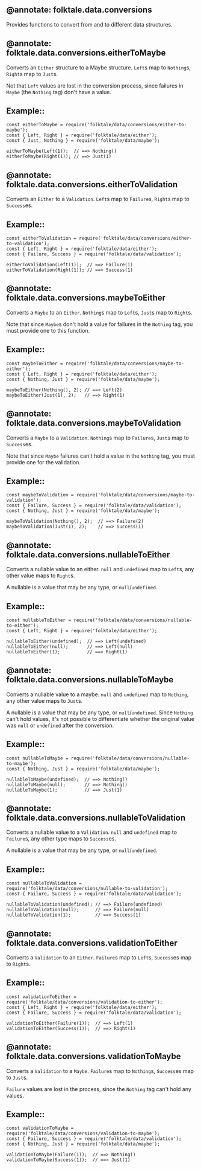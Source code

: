 @annotate: folktale.data.conversions
---
Provides functions to convert from and to different data
structures.



@annotate: folktale.data.conversions.eitherToMaybe
---
Converts an `Either` structure to a Maybe structure. `Left`s map to `Nothing`s,
`Right`s map to `Just`s.

Not that `Left` values are lost in the conversion process, since failures
in `Maybe` (the `Nothing` tag) don't have a value.

## Example::

    const eitherToMaybe = require('folktale/data/conversions/either-to-maybe');
    const { Left, Right } = require('folktale/data/either');
    const { Just, Nothing } = require('folktale/data/maybe');
    
    eitherToMaybe(Left(1));  // ==> Nothing()
    eitherToMaybe(Right(1)); // ==> Just(1) 



@annotate: folktale.data.conversions.eitherToValidation
---
Converts an `Either` to a `Validation`. `Left`s map to `Failure`s, `Right`s map
to `Success`es.


## Example::

    const eitherToValidation = require('folktale/data/conversions/either-to-validation');
    const { Left, Right } = require('folktale/data/either');
    const { Failure, Success } = require('folktale/data/validation');

    eitherToValidation(Left(1));  // ==> Failure(1)
    eitherToValidation(Right(1)); // ==> Success(1)



@annotate: folktale.data.conversions.maybeToEither
---
Converts a `Maybe` to an `Either`. `Nothing`s map to `Left`s, `Just`s map to
`Right`s.

Note that since `Maybe`s don't hold a value for failures in the `Nothing` tag, 
you must provide one to this function.


## Example::

    const maybeToEither = require('folktale/data/conversions/maybe-to-either');
    const { Left, Right } = require('folktale/data/either');
    const { Nothing, Just } = require('folktale/data/maybe');

    maybeToEither(Nothing(), 2); // ==> Left(2)
    maybeToEither(Just(1), 2);   // ==> Right(1)



@annotate: folktale.data.conversions.maybeToValidation
---
Converts a `Maybe` to a `Validation`. `Nothing`s map to `Failure`s, `Just`s map
to `Success`es.

Note that since `Maybe` failures can't hold a value in the `Nothing` tag, you 
must provide one for the validation.

## Example::

    const maybeToValidation = require('folktale/data/conversions/maybe-to-validation');
    const { Failure, Success } = require('folktale/data/validation');
    const { Nothing, Just } = require('folktale/data/maybe');

    maybeToValidation(Nothing(), 2);  // ==> Failure(2)
    maybeToValidation(Just(1), 2);    // ==> Success(1)



@annotate: folktale.data.conversions.nullableToEither
---
Converts a nullable value to an either. `null` and `undefined` map to
`Left`s, any other value maps to `Right`s.

A nullable is a value that may be any type, or `null`/`undefined`.


## Example::

    const nullableToEither = require('folktale/data/conversions/nullable-to-either');
    const { Left, Right } = require('folktale/data/either');

    nullableToEither(undefined);  // ==> Left(undefined)
    nullableToEither(null);       // ==> Left(null)
    nullableToEither(1);          // ==> Right(1)



@annotate: folktale.data.conversions.nullableToMaybe
---
Converts a nullable value to a maybe. `null` and `undefined` map to
`Nothing`, any other value maps to `Just`s.

A nullable is a value that may be any type, or `null`/`undefined`. Since
`Nothing` can't hold values, it's not possible to differentiate whether
the original value was `null` or `undefined` after the conversion.

## Example::

    const nullableToMaybe = require('folktale/data/conversions/nullable-to-maybe');
    const { Nothing, Just } = require('folktale/data/maybe');

    nullableToMaybe(undefined);  // ==> Nothing()
    nullableToMaybe(null);       // ==> Nothing()
    nullableToMaybe(1);          // ==> Just(1)



@annotate: folktale.data.conversions.nullableToValidation
---
Converts a nullable value to a `Validation`. `null` and `undefined`
map to `Failure`s, any other type maps to `Success`es.

A nullable is a value that may be any type, or `null`/`undefined`.


## Example::

    const nullableToValidation = require('folktale/data/conversions/nullable-to-validation');
    const { Failure, Success } = require('folktale/data/validation');
    
    nullableToValidation(undefined); // ==> Failure(undefined)
    nullableToValidation(null);      // ==> Failure(null)
    nullableToValidation(1);         // ==> Success(1)



@annotate: folktale.data.conversions.validationToEither
---
Converts a `Validation` to an `Either`. `Failure`s map to `Left`s,
`Success`es map to `Right`s.

## Example::

    const validationToEither = require('folktale/data/conversions/validation-to-either');
    const { Left, Right } = require('folktale/data/either');
    const { Failure, Success } = require('folktale/data/validation');

    validationToEither(Failure(1));  // ==> Left(1)
    validationToEither(Success(1));  // ==> Right(1) 



@annotate: folktale.data.conversions.validationToMaybe
---
Converts a `Validation` to a `Maybe`. `Failure`s map to `Nothing`s,
`Success`es map to `Just`s.

`Failure` values are lost in the process, since the `Nothing` tag can't
hold any values.


## Example::

    const validationToMaybe = require('folktale/data/conversions/validation-to-maybe');
    const { Failure, Success } = require('folktale/data/validation');
    const { Nothing, Just } = require('folktale/data/maybe');

    validationToMaybe(Failure(1));  // ==> Nothing()
    validationToMaybe(Success(1));  // ==> Just(1)

